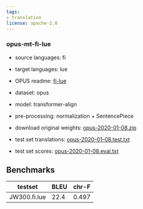 ```yaml
---
tags:
- translation
license: apache-2.0
---
```


### opus-mt-fi-lue

* source languages: fi
* target languages: lue
*  OPUS readme: [fi-lue](https://github.com/Helsinki-NLP/OPUS-MT-train/blob/master/models/fi-lue/README.md)

*  dataset: opus
* model: transformer-align
* pre-processing: normalization + SentencePiece
* download original weights: [opus-2020-01-08.zip](https://object.pouta.csc.fi/OPUS-MT-models/fi-lue/opus-2020-01-08.zip)
* test set translations: [opus-2020-01-08.test.txt](https://object.pouta.csc.fi/OPUS-MT-models/fi-lue/opus-2020-01-08.test.txt)
* test set scores: [opus-2020-01-08.eval.txt](https://object.pouta.csc.fi/OPUS-MT-models/fi-lue/opus-2020-01-08.eval.txt)

## Benchmarks

| testset               | BLEU  | chr-F |
|-----------------------|-------|-------|
| JW300.fi.lue 	| 22.4 	| 0.497 |

